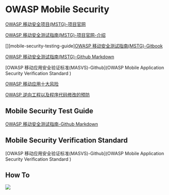 # OWASP Mobile Security

[OWASP 移动安全项⽬(MSTG)-项目官网](https://www.owasp.org/index.php/OWASP_Mobile_Security_Project)

[OWASP 移动安全测试指南(MSTG)-项目官网-介绍](https://www.owasp.org/index.php/OWASP_Mobile_Security_Testing_Guide)

[][mobile-security-testing-guide][OWASP 移动安全测试指南(MSTG)-Gitbook](https://mobile-security.gitbook.io/mobile-security-testing-guide)

[OWASP 移动安全测试指南(MSTG)-Github Markdown](https://github.com/OWASP/owasp-mstg)

[OWASP 移动应用安全验证标准(MASVS)-Github](OWASP Mobile Application Security Verification Standard )

[OWASP 移动应⽤⼗⼤⻛险](https://owasp.org/www-project-mobile-top-10/)

[OWASP 逆向⼯程以及程序代码修改的预防](https://www.owasp.org/index.php/OWASP_Reverse_Engineering_and_Code_Modification_Prevention_Project)

## Mobile Security Test Guide

[OWASP 移动安全测试指南-Github Markdown](https://github.com/OWASP/owasp-mstg)

## Mobile Security Verification Standard 

[OWASP 移动应用安全验证标准(MASVS)-Github](OWASP Mobile Application Security Verification Standard )

## How To

![](D:\GitHub\Walle.SecureDevelopmentLifecycle.Wiki\Images\owasp-mobile-overview.jpg)